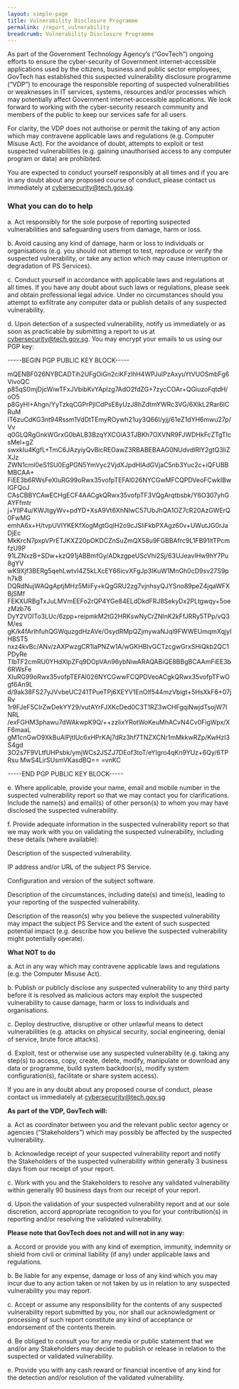 ```yaml
---
layout: simple-page
title: Vulnerability Disclosure Programme
permalink: /report_vulnerability
breadcrumb: Vulnerability Disclosure Programme
---
```


As part of the Government Technology Agency’s (“GovTech”) ongoing efforts to ensure the cyber-security of Government internet-accessible applications used by the citizens, business and public sector employees, GovTech has established this suspected vulnerability disclosure programme (“VDP”) to encourage the responsible reporting of suspected vulnerabilities or weaknesses in IT services, systems, resources and/or processes which may potentially affect Government internet-accessible applications. We look forward to working with the cyber-security research community and members of the public to keep our services safe for all users.

For clarity, the VDP does not authorise or permit the taking of any action which may contravene applicable laws and regulations (e.g. Computer Misuse Act). For the avoidance of doubt, attempts to exploit or test suspected vulnerabilities (e.g. gaining unauthorised access to any computer program or data) are prohibited.  

You are expected to conduct yourself responsibly at all times and if you are in any doubt about any proposed course of conduct, please contact us immediately at cybersecurity@tech.gov.sg.

### **What you can do to help**

a.	Act responsibly for the sole purpose of reporting suspected vulnerabilities and safeguarding users from damage, harm or loss.

b.	Avoid causing any kind of damage, harm or loss to individuals or organisations (e.g. you should not attempt to test, reproduce or verify the suspected vulnerability, or take any action which may cause interruption or degradation of PS Services).

c.	Conduct yourself in accordance with applicable laws and regulations at all times. If you have any doubt about such laws or regulations, please seek and obtain professional legal advice. Under no circumstances should you attempt to exfiltrate any computer data or publish details of any suspected vulnerability. 

d.	Upon detection of a suspected vulnerability, notify us immediately or as soon as practicable by submitting a report to us at cybersecurity@tech.gov.sg.  You may encrypt your emails to us using our PGP key:

-----BEGIN PGP PUBLIC KEY BLOCK-----

mQENBF026NYBCADTih2UFgOiGn2ciKFzlhH4WPJulPzAxyuYtVUOSmbFg6VivoQC
p85qS0mjDjcWiwTFxJVbibKvYAplzg7AdO2fdZG+7zycCOAr+QGiuzoFqtdH/oO5
p8GyHI+Ahgn/YyTzkqCGPrPjICdPsE8yUzJ8hZdtmYWRc3VG/6XlkL2Rar6ICRuM
IT6zuCdKG3nt94Rssm1VdDtTEmyROywh21uy3Q66l/yjj/61eZ1dYH6mwu27p/Vv
q0GLQRgGnkWGrxG0bALB3BzqYXCOiA3TJBKh7OXVNR9FJWDHkFcZTgTIcsMel+gZ
swxkIu4KgfL+TmC6JAzyiyQvBicREOawZ3RBABEBAAG0NUdvdlRlY2gtQ3liZXJz
ZWN1cml0eS1SU0EgPGN5YmVyc2VjdXJpdHlAdGVjaC5nb3Yuc2c+iQFUBBMBCAA+
FiEE3b6RWsFeXIuRG99oRwx35vofpTEFAl026NYCGwMFCQPDVeoFCwkIBwIGFQoJ
CAsCBBYCAwECHgECF4AACgkQRwx35vofpTF3VQgArqtbsbk/Y6O307yhGAYFfmtr
j+YllP4u/KWJtgyWv+pdYD+XsA9Vt6XhNlwC57UbJhQA1OZ7cR20AzGWErQ0FwMG
emhA6x+H/tvpUVIYKEKfXogMgtGqIH2o9cJSliFkbPXAgz60v+UWutJG0rJaDjEc
MkKrcN7pxpVPrETJKXZ20pOKDCZnSuZmQX58u9FGBBAfrc9L1FB91ltTPcmfzU9P
91LZNxzB+SDw+kzQ91jABBmfGy/ADkzgpeUScVhi2Sj/63UJeavIHw9hY7Pu8gYV
wK9Xjf3BERg5qehLwtvI4Z5kLXcEY66icvXFgJp3IKuW1MnGh0cD9sv27S9ph7kB
DQRdNujWAQgAptjMHz5MiiFy+kQgGRU2zg7vjnhsyQJYSno89peZ4jqaWFXBjSMf
FEKXURBgTxJuLMVmEEFo2rQP4YGe84ELdDkdFRJ8SekyDx2PLtgwqy+5oezMzb76
DyY2VOITo3LUc/6zpp+reipmkM2tG2HRKswNyCrZNlnK2kFfJRRy5TPp/vQ3M/es
gK/k4fArlhfuhQGWquzgdHzAVe/OsydRMpQZjmywaNJql9FWWEUmqmXqjyIHBST5
nxz4kvBc/ANv/zAXPwzgCR1laPNZw1A/wGKHBIvGCTzcgwGrxSHiQkb2QC1PDyRe
TIbTF2cmRU0YHdXlpZFq9DOpVAn96ybNiwARAQABiQE8BBgBCAAmFiEE3b6RWsFe
XIuRG99oRwx35vofpTEFAl026NYCGwwFCQPDVeoACgkQRwx35vofpTFwOgf6An9L
d/9ak38FS27yJVvbeUC241TPueTPj6XEYV1EnOlf544mzVbigt+5HsXkF6+07jRv
1r9FJeF5CIrZwDekYY29/vutAYrFJXKcDed0C3T1RZ3wCHFgqiNwjdTsojW7lNRL
/exFGHM3phawu7dWAkwpK9Q/++zzIixYRotWoKeuMhACvN4Cv0FigWpx/XF6maaL
gM1cnGwO9XkBuAlPjtIUc6xHPrKAj7dRz3hf7TNZXCNr1mMkkwRZp/KwHzI3S4gd
3O2s7F9VLtfUHPsbk/ymjWCs2JSZJ7DEof3toT/eYIgro4qKn9YUz+6Qy/6TPRsu
MwS4LirSUsmVKasdBQ==
=vnKC

-----END PGP PUBLIC KEY BLOCK-----

e.	Where applicable, provide your name, email and mobile number in the suspected vulnerability report so that we may contact you for clarifications. Include the name(s) and email(s) of other person(s) to whom you may have disclosed the suspected vulnerability.

f.	Provide adequate information in the suspected vulnerability report so that we may work with you on validating the suspected vulnerability, including these details (where available):

Description of the suspected vulnerability.

IP address and/or URL of the subject PS Service.

Configuration and version of the subject software. 

Description of the circumstances, including date(s) and time(s), leading to your reporting of the suspected vulnerability.

Description of the reason(s) why you believe the suspected vulnerability may impact the subject PS Service and the extent of such suspected potential impact (e.g. describe how you believe the suspected vulnerability might potentially operate).

**What NOT to do**

a.	Act in any way which may contravene applicable laws and regulations (e.g. the Computer Misuse Act). 

b.	Publish or publicly disclose any suspected vulnerability to any third party before it is resolved as malicious actors may exploit the suspected vulnerability to cause damage, harm or loss to individuals and organisations.

c.	Deploy destructive, disruptive or other unlawful means to detect vulnerabilities (e.g. attacks on physical security, social engineering, denial of service, brute force attacks).

d.	Exploit, test or otherwise use any suspected vulnerability (e.g. taking any step(s) to access, copy, create, delete, modify, manipulate or download any data or programme, build system backdoor(s), modify system configuration(s), facilitate or share system access).

If you are in any doubt about any proposed course of conduct, please contact us immediately at cybersecurity@tech.gov.sg

**As part of the VDP, GovTech will:**

a.  Act as coordinator between you and the relevant public sector agency or agencies (“Stakeholders”) which may possibly be affected by the suspected vulnerability. 

b.  Acknowledge receipt of your suspected vulnerability report and notify the Stakeholders of the suspected vulnerability within generally 3 business days from our receipt of your report.

c.  Work with you and the Stakeholders to resolve any validated vulnerability within generally 90 business days from our receipt of your report.

d.  Upon the validation of your suspected vulnerability report and at our sole discretion, accord appropriate recognition to you for your contribution(s) in reporting and/or resolving the validated vulnerability.

**Please note that GovTech does not and will not in any way:**

a.	Accord or provide you with any kind of exemption, immunity, indemnity or shield from civil or criminal liability (if any) under applicable laws and regulations. 

b.	Be liable for any expense, damage or loss of any kind which you may incur due to any action taken or not taken by us in relation to any suspected vulnerability you may report.

c.	Accept or assume any responsibility for the contents of any suspected vulnerability report submitted by you, nor shall our acknowledgment or processing of such report constitute any kind of acceptance or endorsement of the contents therein.

d.	Be obliged to consult you for any media or public statement that we and/or any Stakeholders may decide to publish or release in relation to the suspected or validated vulnerability.

e.	Provide you with any cash reward or financial incentive of any kind for the detection and/or resolution of the validated vulnerability.
 
